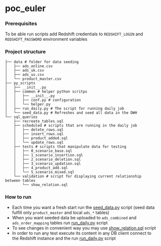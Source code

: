 # poc_euler

### Prerequisites

To be able run scripts add Redshift credentials to
`REDSHIFT_LOGIN` and `REDSHIFT_PASSWORD` environment variables


### Project structure 
```commandline
├── data # folder for data seeding
│   ├── ads_online.csv
│   ├── ads_uk.csv
│   ├── ads_us.csv
│   └── product_master.csv
├── py_scripts
│   ├── __init__.py
│   ├── common # helper python scritps 
│   │   ├── __init__.py
│   │   ├── conf.py # configuration
│   │   └── helper.py 
│   ├── run_daily.py # The script for running daily job
│   └── seed_data.py # Refreshes and seed all data in the DWH
└── sql_queries
    ├── recreate_tables.sql
    ├── scheduled # scripts that are running in the daily job
    │   ├── delete_rows.sql
    │   ├── insert_rows.sql
    │   ├── product_added.sql
    │   └── update_rows.sql
    ├── tests # scripts that manipulate data for testing
    │   ├── 0_scenario_base.sql
    │   ├── 1_scenario_insertion.sql
    │   ├── 2_scenario_deletion.sql
    │   ├── 3_scenario_updation.sql
    │   ├── 4_product_add.sql
    │   └── 5_scenario_mixed.sql
    └── validation # script for displaying current relationship between tables 
        └── show_relation.sql

```

### How to run

 - Each time you want a fresh start run the [seed_data.py](euler%2Fpy_scripts%2Fseed_data.py) script (seed data fulfill only `product_master` and local `ads_*` tables)
 - When you want seeded data be uploaded to `ads_combined` and `ads_order_mapping` tables run [run_daily.py](euler%2Fpy_scripts%2Frun_daily.py) script
 - To see changes in convenient way you may use [show_relation.sql](euler%2Fsql_queries%2Fvalidation%2Fshow_relation.sql) script
 - In order to run any test execute its content in any DB client connect to the Redshift instance and the run [run_daily.py](euler%2Fpy_scripts%2Frun_daily.py) script